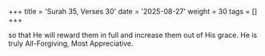 +++
title = 'Surah 35, Verses 30'
date = '2025-08-27'
weight = 30
tags = []
+++

so that He will reward them in full and increase them out of His grace. He is truly All-Forgiving, Most Appreciative.